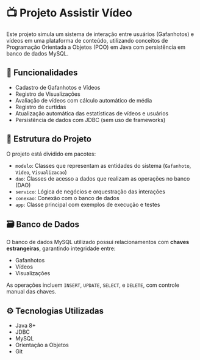 # 📺 Projeto Assistir Vídeo

Este projeto simula um sistema de interação entre usuários (Gafanhotos) e vídeos em uma plataforma de conteúdo, utilizando conceitos de Programação Orientada a Objetos (POO) em Java com persistência em banco de dados MySQL.

## 🚀 Funcionalidades

- Cadastro de Gafanhotos e Vídeos
- Registro de Visualizações
- Avaliação de vídeos com cálculo automático de média
- Registro de curtidas
- Atualização automática das estatísticas de vídeos e usuários
- Persistência de dados com JDBC (sem uso de frameworks)

## 🧱 Estrutura do Projeto

O projeto está dividido em pacotes:

- `modelo`: Classes que representam as entidades do sistema (`Gafanhoto`, `Video`, `Visualizacao`)
- `dao`: Classes de acesso a dados que realizam as operações no banco (DAO)
- `servico`: Lógica de negócios e orquestração das interações
- `conexao`: Conexão com o banco de dados
- `app`: Classe principal com exemplos de execução e testes

## 🗃️ Banco de Dados

O banco de dados MySQL utilizado possui relacionamentos com **chaves estrangeiras**, garantindo integridade entre:

- Gafanhotos
- Vídeos
- Visualizações

As operações incluem `INSERT`, `UPDATE`, `SELECT`, e `DELETE`, com controle manual das chaves.

## ⚙️ Tecnologias Utilizadas

- Java 8+
- JDBC
- MySQL
- Orientação a Objetos
- Git
